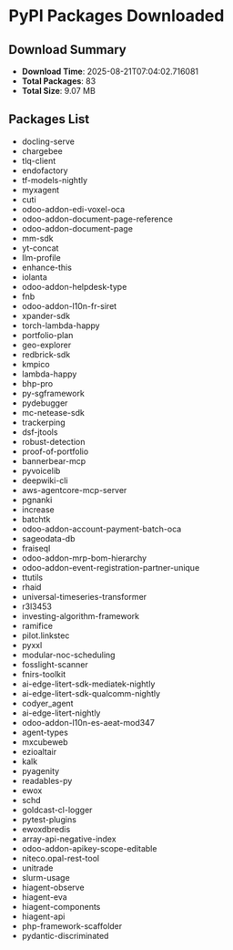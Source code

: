 # PyPI Packages Downloaded

## Download Summary
- **Download Time**: 2025-08-21T07:04:02.716081
- **Total Packages**: 83
- **Total Size**: 9.07 MB

## Packages List
- docling-serve
- chargebee
- tlq-client
- endofactory
- tf-models-nightly
- myxagent
- cuti
- odoo-addon-edi-voxel-oca
- odoo-addon-document-page-reference
- odoo-addon-document-page
- mm-sdk
- yt-concat
- llm-profile
- enhance-this
- iolanta
- odoo-addon-helpdesk-type
- fnb
- odoo-addon-l10n-fr-siret
- xpander-sdk
- torch-lambda-happy
- portfolio-plan
- geo-explorer
- redbrick-sdk
- kmpico
- lambda-happy
- bhp-pro
- py-sgframework
- pydebugger
- mc-netease-sdk
- trackerping
- dsf-jtools
- robust-detection
- proof-of-portfolio
- bannerbear-mcp
- pyvoicelib
- deepwiki-cli
- aws-agentcore-mcp-server
- pgnanki
- increase
- batchtk
- odoo-addon-account-payment-batch-oca
- sageodata-db
- fraiseql
- odoo-addon-mrp-bom-hierarchy
- odoo-addon-event-registration-partner-unique
- ttutils
- rhaid
- universal-timeseries-transformer
- r3l3453
- investing-algorithm-framework
- ramifice
- pilot.linkstec
- pyxxl
- modular-noc-scheduling
- fosslight-scanner
- fnirs-toolkit
- ai-edge-litert-sdk-mediatek-nightly
- ai-edge-litert-sdk-qualcomm-nightly
- codyer_agent
- ai-edge-litert-nightly
- odoo-addon-l10n-es-aeat-mod347
- agent-types
- mxcubeweb
- ezioaltair
- kalk
- pyagenity
- readables-py
- ewox
- schd
- goldcast-cl-logger
- pytest-plugins
- ewoxdbredis
- array-api-negative-index
- odoo-addon-apikey-scope-editable
- niteco.opal-rest-tool
- unitrade
- slurm-usage
- hiagent-observe
- hiagent-eva
- hiagent-components
- hiagent-api
- php-framework-scaffolder
- pydantic-discriminated
